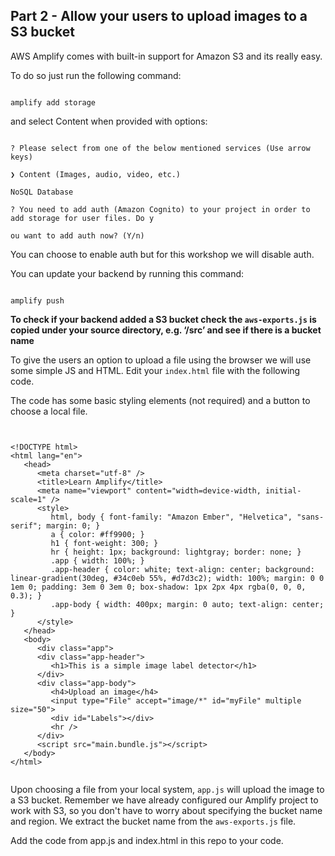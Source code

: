 ## Part 2 - Allow your users to upload images to a S3 bucket

  

AWS Amplify comes with built-in support for Amazon S3 and its really easy.

To do so just run the following command:

~~~

amplify add storage

~~~

and select Content when provided with options:

```console

? Please select from one of the below mentioned services (Use arrow keys)

❯ Content (Images, audio, video, etc.)

NoSQL Database

? You need to add auth (Amazon Cognito) to your project in order to add storage for user files. Do y

ou want to add auth now? (Y/n)

```

You can choose to enable auth but for this workshop we will disable auth.

  

You can update your backend by running this command:

  

~~~

amplify push

~~~

  

**To check if your backend added a S3 bucket check the `aws-exports.js` is copied under your source directory, e.g. ‘/src’ and see if there is a bucket name**

  
To give the users an option to upload a file using the browser we will use some simple JS and HTML. Edit your `index.html` file with the following code. 

The code has some basic styling elements (not required) and a button to choose a local file. 
~~~


<!DOCTYPE html>
<html lang="en">
   <head>
      <meta charset="utf-8" />
      <title>Learn Amplify</title>
      <meta name="viewport" content="width=device-width, initial-scale=1" />
      <style>
         html, body { font-family: "Amazon Ember", "Helvetica", "sans-serif"; margin: 0; }
         a { color: #ff9900; }
         h1 { font-weight: 300; }
         hr { height: 1px; background: lightgray; border: none; }
         .app { width: 100%; }
         .app-header { color: white; text-align: center; background: linear-gradient(30deg, #34c0eb 55%, #d7d3c2); width: 100%; margin: 0 0 1em 0; padding: 3em 0 3em 0; box-shadow: 1px 2px 4px rgba(0, 0, 0, 0.3); }
         .app-body { width: 400px; margin: 0 auto; text-align: center; }
      </style>
   </head>
   <body>
      <div class="app">
      <div class="app-header">
         <h1>This is a simple image label detector</h1>
      </div>
      <div class="app-body">
         <h4>Upload an image</h4>
         <input type="File" accept="image/*" id="myFile" multiple size="50">
         <div id="Labels"></div>
         <hr />
      </div>
      <script src="main.bundle.js"></script>
   </body>
</html>


~~~

Upon choosing a file from your local system, `app.js` will upload the image to a S3 bucket. Remember we have already configured our Amplify project to work with S3, so you don't have to worry about specifying the bucket name and region. We extract the bucket name from the `aws-exports.js` file. 

Add the code from app.js and index.html in this repo to your code.